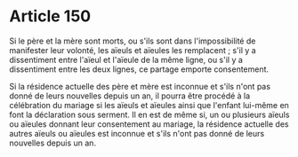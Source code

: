 # Article 150

Si le père et la mère sont morts, ou s'ils sont dans l'impossibilité de manifester leur volonté, les aïeuls et aïeules les remplacent ; s'il y a dissentiment entre l'aïeul et l'aïeule de la même ligne, ou s'il y a dissentiment entre les deux lignes, ce partage emporte consentement.

Si la résidence actuelle des père et mère est inconnue et s'ils n'ont pas donné de leurs nouvelles depuis un an, il pourra être procédé à la célébration du mariage si les aïeuls et aïeules ainsi que l'enfant lui-même en font la déclaration sous serment. Il en est de même si, un ou plusieurs aïeuls ou aïeules donnant leur consentement au mariage, la résidence actuelle des autres aïeuls ou aïeules est inconnue et s'ils n'ont pas donné de leurs nouvelles depuis un an.
